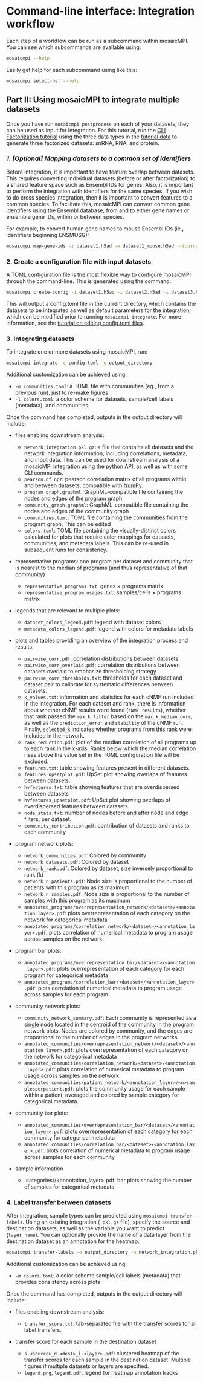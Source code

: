 # Command-line interface: Integration workflow

Each step of a workflow can be run as a subcommand within mosaicMPI. You can see which subcommands are available using:

```bash
mosaicmpi --help
```

Easily get help for each subcommand using like this:

```bash
mosaicmpi select-hvf --help
```

## Part II: Using mosaicMPI to integrate multiple datasets

Once you have run `mosaicmpi postprocess` on each of your datasets, they can be used as input for integration. For this tutorial, run the [CLI Factorization tutorial](cli-factorization.md) using the three data types in the [tutorial data](https://github.com/MorrissyLab/mosaicMPI/tree/main/tutorial_data) to generate three factorized datasets: snRNA, RNA, and protein.

### *1. [Optional] Mapping datasets to a common set of identifiers*

Before integration, it is important to have feature overlap between datasets. This requires converting individual datasets (before or after factorization) to a shared feature space such as Ensembl IDs for genes. Also, it is important to perform the integration with identifiers for the same species. If you wish to do cross species integration, then it is important to convert features to a common species. To facilitate this, mosaicMPI can convert common gene identifiers using the Ensembl database, from and to either gene names or ensemble gene IDs, within or between species.

For example, to convert human gene names to mouse Ensembl IDs (ie., identifiers beginning ENSMUSG):

```bash
mosaicmpi map-gene-ids -i dataset1.h5ad -o dataset1_mouse.h5ad --source_species hsapiens --dest_species mmusculus --source_ids gene_name --dest_ids ensembl_gene
```

### 2. Create a configuration file with input datasets

A [TOML](https://toml.io/en/) configuration file is the most flexible way to configure mosaicMPI through the command-line. This is generated using the command:

```bash
mosaicmpi create-config -i dataset1.h5ad -i dataset2.h5ad -i dataset3.h5ad -o config.toml
```
This will output a config.toml file in the current directory, which contains the datasets to be integrated as well as default parameters for the integration, which can be modified prior to running `mosaicmpi integrate`. For more information, see the [tutorial on editing config.toml files](cli-integration-configuration.md).

### 3. Integrating datasets

To integrate one or more datasets using mosaicMPI, run:

```bash
mosaicmpi integrate -c config.toml -o output_directory
```

Additional customization can be achieved using:
  - `-m communities.toml`: a TOML file with communities (eg., from a previous run), just to re-make figures
  - `-l colors.toml`: a color scheme for datasets, sample/cell labels (metadata), and communities

Once the command has completed, outputs in the output directory will include:

- files enabling downstream analysis:
  - `network_integration.pkl.gz`: a file that contains all datasets and the network integration information, including correlations, metadata, and input data. This can be used for downstream analysis of a mosaicMPI integration using the [python API](python-integration.ipynb), as well as with some CLI commands.
  - `pearson.df.npz`: pearson correlation matrix of all programs within and between datasets, compatible with [NumPy](https://numpy.org/doc/stable/reference/generated/numpy.load.html).
  - `program_graph.graphml`: GraphML-compatible file containing the nodes and edges of the program graph
  - `community_graph.graphml`: GraphML-compatible file containing the nodes and edges of the community graph
  - `communities.toml`: TOML file containing the communities from the program graph. This can be edited
  - `colors.toml`: TOML file containing the visually-distinct colors calculated for plots that require color mappings for datasets, communities, and metadata labels. This can be re-used in subsequent runs for consistency.

- representative programs: one program per dataset and community that is nearest to the median of programs (and thus representative of that community)
  - `representative_programs.txt`: genes × programs matrix
  - `representative_program_usages.txt`: samples/cells × programs matrix

- legends that are relevant to multiple plots:
  - `dataset_colors_legend.pdf`: legend with dataset colors
  - `metadata_colors_legend.pdf`: legend with colors for metadata labels

- plots and tables providing an overview of the integration process and results:
  - `pairwise_corr.pdf`: correlation distributions between datasets
  - `pairwise_corr_overlaid.pdf`: correlation distributions between datasets overlaid to emphasize thresholding strategy
  - `pairwise_corr_thresholds.txt`: thresholds for each dataset and dataset pair to calibrate for systematic differences between datasets.
  - `k_values.txt`: information and statistics for each cNMF run included in the integration. For each dataset and rank, there is information about whether cNMF results were found (`cNMF results`), whether that rank passed the `max_k_filter` based on the `max_k_median_corr`, as well as the `prediction_error` and `stability` of the cNMF run. Finally, `selected_k` indicates whether programs from this rank were included in the network.
  - `rank_reduction.pdf`: plot of the median correlation of all programs up to each rank in the x-axis. Ranks below which the median correlation rises above the value set in the TOML configuration file will be excluded.
  - `features.txt`: table showing features present in different datasets.
  - `features_upsetplot.pdf`: UpSet plot showing overlaps of features between datasets.
  - `hvfeatures.txt`: table showing features that are overdispersed between datasets
  - `hvfeatures_upsetplot.pdf`: UpSet plot showing overlaps of overdispersed features between datasets.
  - `node_stats.txt`: number of nodes before and after node and edge filters, per dataset.
  - `community_contribution.pdf`: contribution of datasets and ranks to each community

- program network plots:
  - `network_communities.pdf`: Colored by community
  - `network_datasets.pdf`: Colored by dataset
  - `network_rank.pdf`: Colored by dataset, size inversely proportional to rank (k)
  - `network_n_patients.pdf`: Node size is proportional to the number of patients with this program as its maximum
  - `network_n_samples.pdf`: Node size is proportional to the number of samples with this program as its maximum
  - `annotated_programs/overrepresentation_network/<dataset>/<annotation_layer>.pdf`: plots overrepresentation of each category on the network for categorical metadata
  - `annotated_programs/correlation_network/<dataset>/<annotation_layer>.pdf`: plots correlation of numerical metadata to program usage across samples on the network

- program bar plots:
  - `annotated_programs/overrepresentation_bar/<dataset>/<annotation_layer>.pdf`: plots overrepresentation of each category for each program for categorical metadata
  - `annotated_programs/correlation_bar/<dataset>/<annotation_layer>.pdf`: plots correlation of numerical metadata to program usage across samples for each program

- community network plots:
  - `community_network_summary.pdf`: Each community is represented as a single node located in the centroid of the community in the program network plots. Nodes are colored by community, and the edges are proportional to the number of edges in the program networks.
  - `annotated_communities/overrepresentation_network/<dataset>/<annotation_layer>.pdf`: plots overrepresentation of each category on the network for categorical metadata
  - `annotated_communities/correlation_network/<dataset>/<annotation_layer>.pdf`: plots correlation of numerical metadata to program usage across samples on the network
  - `annotated_communities/patient_network/<annotation_layer>/<n>samplesperpatient.pdf`: plots the community usage for each sample within a patient, averaged and colored by sample category for categorical metadata.

- community bar plots:
  - `annotated_communities/overrepresentation_bar/<dataset>/<annotation_layer>.pdf`: plots overrepresentation of each category for each community for categorical metadata
  - `annotated_communities/correlation_bar/<dataset>/<annotation_layer>.pdf`: plots correlation of numerical metadata to program usage across samples for each community

- sample information
  - `categories/<dataset>/<annotation_layer>.pdf: bar plots showing the number of samples for categorical metadata

### 4. Label transfer between datasets

After integration, sample types can be predicted using `mosaicmpi transfer-labels`. Using an existing integration (`.pkl.gz` file), specify the source and destination datasets, as well as the variable you want to predict (`layer_name`). You can optionally provide the name of a data layer from the destination dataset as an annotation for the heatmap.

```bash
mosaicmpi transfer-labels -o output_directory -n network_integration.pkl.gz -l layer_name -s Dataset1 -d Dataset2 -a annotation_layer
```

Additional customization can be achieved using:
  - `-m colors.toml`: a color scheme sample/cell labels (metadata) that provides consistency across plots

Once the command has completed, outputs in the output directory will include:

- files enabling downstream analysis:
  - `transfer_score.txt`: tab-separated file with the transfer scores for all label transfers.
  
- transfer score for each sample in the destination dataset
  - `s.<source>_d.<dest>_l.<layer>.pdf`: clustered heatmap of the transfer scores for each sample in the destination dataset. Multiple figures if multiple datasets or layers are specified.
  - `legend.png`, `legend.pdf`: legend for heatmap annotation tracks
